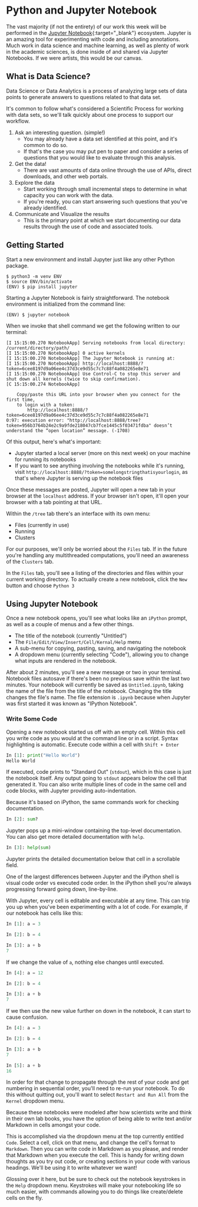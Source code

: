 # Python and Jupyter Notebook

The vast majority (if not the entirety) of our work this week will be performed in the [Jupyter Notebook](http://jupyter.org/){:target="_blank"} ecosystem.
Jupyter is an amazing tool for experimenting with code and including annotations.
Much work in data science and machine learning, as well as plenty of work in the academic sciences, is done inside of and shared via Jupyter Notebooks.
If we were artists, this would be our canvas.

## What is Data Science?
Data Science or Data Analytics is a process of analyzing large sets of data points to generate answers to questions related to that data set.

It's common to follow what's considered a Scientific Process for working with data sets, so we'll talk quickly about one process to support our workflow.
1. Ask an interesting question. (simple!)
    - You may already have a data set identified at this point, and it's common to do so.
    - If that's the case you may put pen to paper and consider a series of questions that you would like to evaluate through this analysis.
2. Get the data!
    - There are vast amounts of data online through the use of APIs, direct downloads, and other web portals.
3. Explore the data
    - Start working through small incremental steps to determine in what capacity you can work with the data.
    - If you're ready, you can start answering such questions that you've already identified.
5. Communicate and Visualize the results
    - This is the primary point at which we start documenting our data results through the use of code and associated tools.

## Getting Started
Start a new environment and install Jupyter just like any other Python package.

```
$ python3 -m venv ENV
$ source ENV/bin/activate
(ENV) $ pip install jupyter
```

Starting a Jupyter Notebook is fairly straightforward.
The notebook environment is initialized from the command line:

```
(ENV) $ jupyter notebook
```

When we invoke that shell command we get the following written to our terminal:

```
[I 15:15:00.270 NotebookApp] Serving notebooks from local directory: /current/directory/path/
[I 15:15:00.270 NotebookApp] 0 active kernels
[I 15:15:00.270 NotebookApp] The Jupyter Notebook is running at:
[I 15:15:00.270 NotebookApp] http://localhost:8888/?token=6cee8197d9a06ee4c37d3ce9d55c7c7c88f4a082265e8e71
[I 15:15:00.270 NotebookApp] Use Control-C to stop this server and shut down all kernels (twice to skip confirmation).
[C 15:15:00.274 NotebookApp]

    Copy/paste this URL into your browser when you connect for the first time,
    to login with a token:
        http://localhost:8888/?token=6cee8197d9a06ee4c37d3ce9d55c7c7c88f4a082265e8e71
0:97: execution error: "http://localhost:8888/tree?token=956b3764b24e2c9a9fde218047cb7fce1445c5f03471fdba" doesn’t understand the “open location” message. (-1708)
```

Of this output, here's what's important:

- Jupyter started a local server (more on this next week) on your machine for running its notebooks
- If you want to see anything involving the notebooks while it's running, visit `http://localhost:8888/?token=somelongstringthatisyourlogin`, as that's where Jupyter is serving up the notebook files

Once these messages are posted, Jupyter will open a new tab in your browser at the `localhost` address.
If your browser isn't open, it'll open your browser with a tab pointing at that URL.

Within the `/tree` tab there's an interface with its own menu:

- Files (currently in use)
- Running
- Clusters

For our purposes, we'll only be worried about the `Files` tab.
If in the future you're handling any multithreaded computations, you'll need an awareness of the `Clusters` tab.

In the `Files` tab, you'll see a listing of the directories and files within your current working directory.
To actually create a new notebook, click the `New` button and choose `Python 3`

## Using Jupyter Notebook

Once a new notebook opens, you'll see what looks like an `iPython` prompt, as well as a couple of menus and a few other things.

- The title of the notebook (currently "Untitled")
- The `File/Edit/View/Insert/Cell/Kernal/Help` menu
- A sub-menu for copying, pasting, saving, and navigating the notebook
- A dropdown menu (currently selecting "Code"), allowing you to change what inputs are rendered in the notebook.

After about 2 minutes, you'll see a new message or two in your terminal.
Notebook files autosave if there's been no previous save within the last two minutes.
Your notebook will currently be saved as `Untitled.ipynb`, taking the name of the file from the title of the notebook.
Changing the title changes the file's name.
The file extension is `.ipynb` because when Jupyter was first started it was known as "IPython Notebook".

### Write Some Code

Opening a new notebook started us off with an empty cell.
Within this cell you write code as you would at the command line or in a script.
Syntax highlighting is automatic.
Execute code within a cell with `Shift + Enter`

```python
In [1]: print("Hello World")
Hello World
```

If executed, code prints to "Standard Out" (`stdout`), which in this case is just the notebook itself.
Any output going to `stdout` appears below the cell that generated it.
You can also write multiple lines of code in the same cell and code blocks, with Jupyter providing auto-indentation.

Because it's based on iPython, the same commands work for checking documentation.

```python
In [2]: sum?
```

Jupyter pops up a mini-window containing the top-level documentation.
You can also get more detailed documentation with `help`.

```python
In [3]: help(sum)
```

Jupyter prints the detailed documentation below that cell in a scrollable field.

One of the largest differences between Jupyter and the iPython shell is visual code order vs executed code order.
In the iPython shell you're always progressing forward going down, line-by-line.

With Jupyter, every cell is editable and executable at any time.
This can trip you up when you've been experimenting with a lot of code.
For example, if our notebook has cells like this:

```python
In [1]: a = 3
```

```python
In [2]: b = 4
```

```python
In [3]: a + b
7
```

If we change the value of `a`, nothing else changes until executed.

```python
In [4]: a = 12
```

```python
In [2]: b = 4
```

```python
In [3]: a + b
7
```

If we then use the new value further on down in the notebook, it can start to cause confusion.

```python
In [4]: a = 3
```

```python
In [2]: b = 4
```

```python
In [3]: a + b
7
```

```python
In [5]: a + b
16
```

In order for that change to propagate through the rest of your code and get numbering in sequential order, you'll need to re-run your notebook.
To do this without quitting out, you'll want to select `Restart and Run All` from the `Kernel` dropdown menu.

Because these notebooks were modeled after how scientists write and think in their own lab books, you have the option of being able to write text and/or Markdown in cells amongst your code.

This is accomplished via the dropdown menu at the top currently entitled `Code`.
Select a cell, click on that menu, and change the cell's format to `Markdown`.
Then you can write code in Markdown as you please, and render that Markdown when you execute the cell.
This is handy for writing down thoughts as you try out code, or creating sections in your code with various headings.
We'll be using it to write whatever we want!

Glossing over it here, but be sure to check out the notebook keystrokes in the `Help` dropdown menu.
Keystrokes will make your notebooking life so much easier, with commands allowing you to do things like create/delete cells on the fly.
